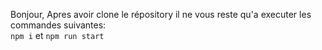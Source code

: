 Bonjour,
Apres avoir clone le répository il ne vous reste qu'a executer les commandes suivantes:  
`npm i` et
`npm run start`
